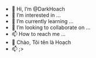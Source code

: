 - 👋 Hi, I’m @DarkHoach
- 👀 I’m interested in ...
- 🌱 I’m currently learning ...
- 💞️ I’m looking to collaborate on ...
- 📫 How to reach me ...
- 👋 Chào, Tôi tên là Hoạch
- 📫 ;>
